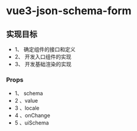 # vue3-json-schema-form

## 实现目标

- 1、 确定组件的接口和定义
- 2、 开发入口组件的实现
- 3、 开发基础渲染的实现

### Props

- 1、 schema
- 2 、value
- 3 、locale
- 4 、onChange
- 5 、uiSchema
